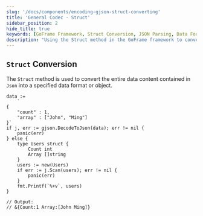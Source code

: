 ```yaml
---
slug: '/docs/components/encoding-gjson-struct-converting'
title: 'General Codec - Struct'
sidebar_position: 2
hide_title: true
keywords: [GoFrame Framework, Struct Conversion, JSON Parsing, Data Format Conversion, Object Conversion, gjson Library, Encoding, Go Language, Data Scanning, User Struct]
description: "Using the Struct method in the GoFrame framework to convert JSON data into a specified data format or object. The example demonstrates how to parse JSON data and use the gjson library to scan it as a custom user struct. This type of data format conversion is very useful when dealing with complex data structures, especially in Go programming."
---
```


## `Struct` Conversion

The `Struct` method is used to convert the entire data content contained in `Json` into a specified data format or object.

```
data :=
    `
{
    "count" : 1,
    "array" : ["John", "Ming"]
}`
if j, err := gjson.DecodeToJson(data); err != nil {
    panic(err)
} else {
    type Users struct {
        Count int
        Array []string
    }
    users := new(Users)
    if err := j.Scan(users); err != nil {
        panic(err)
    }
    fmt.Printf(`%+v`, users)
}

// Output:
// &{Count:1 Array:[John Ming]}
```